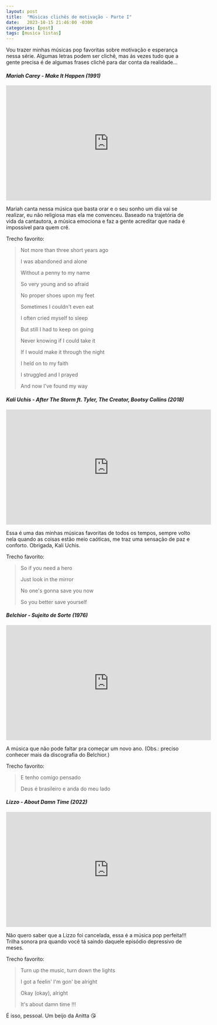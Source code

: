 ```yaml
---
layout: post
title:  "Músicas clichês de motivação - Parte I"
date:   2023-10-15 21:46:00 -0300
categories: [post]
tags: [musica listas]
---
```

Vou trazer minhas músicas pop favoritas sobre motivação e esperança nessa série. Algumas letras podem ser clichê, mas ás vezes tudo que a gente precisa é de algumas frases clichê para dar conta da realidade...

#### *Mariah Carey - Make It Happen (1991)*

<iframe width="560" height="315" src="https://www.youtube.com/embed/-Q6xx0JfMBI?si=5ZA_Lh8OmMHfoWIz" title="YouTube video player" frameborder="0" allow="accelerometer; autoplay; clipboard-write; encrypted-media; gyroscope; picture-in-picture; web-share" allowfullscreen></iframe>

Mariah canta nessa música que basta orar e o seu sonho um dia vai se realizar, eu não religiosa mas ela me convenceu. Baseado na trajetória de vida da cantautora, a música emociona e faz a gente acreditar que nada é impossível para quem crê.

Trecho favorito:

> Not more than three short years ago
> 
> I was abandoned and alone
> 
> Without a penny to my name
> 
> So very young and so afraid
> 
> No proper shoes upon my feet
> 
> Sometimes I couldn't even eat
> 
> I often cried myself to sleep
> 
> But still I had to keep on going
> 
> Never knowing if I could take it
>
> If I would make it through the night
>
> I held on to my faith
>
> I struggled and I prayed
>
> And now I've found my way

#### *Kali Uchis - After The Storm ft. Tyler, The Creator, Bootsy Collins (2018)*

<iframe width="560" height="315" src="https://www.youtube.com/embed/9f5zD7ZSNpQ?si=MekVHSbLn6Y_RWiO" title="YouTube video player" frameborder="0" allow="accelerometer; autoplay; clipboard-write; encrypted-media; gyroscope; picture-in-picture; web-share" allowfullscreen></iframe>

Essa é uma das minhas músicas favoritas de todos os tempos, sempre volto nela quando as coisas estão meio caóticas, me traz uma sensação de paz e conforto. Obrigada, Kali Uchis.

Trecho favorito: 

> So if you need a hero
>
> Just look in the mirror
>
> No one's gonna save you now
>
> So you better save yourself

#### *Belchior - Sujeito de Sorte (1976)*

<iframe width="560" height="315" src="https://www.youtube.com/embed/oy5w9mWrzBg?si=BS4XtpYLg3pPGJSR" title="YouTube video player" frameborder="0" allow="accelerometer; autoplay; clipboard-write; encrypted-media; gyroscope; picture-in-picture; web-share" allowfullscreen></iframe>

A música que não pode faltar pra começar um novo ano. (Obs.: preciso conhecer mais da discografia do Belchior.)

Trecho favorito:

> E tenho comigo pensado
>
> Deus é brasileiro e anda do meu lado

#### *Lizzo - About Damn Time (2022)*

<iframe width="560" height="315" src="https://www.youtube.com/embed/IXXxciRUMzE?si=2bVIcOPslAlkhuni" title="YouTube video player" frameborder="0" allow="accelerometer; autoplay; clipboard-write; encrypted-media; gyroscope; picture-in-picture; web-share" allowfullscreen></iframe>

Não quero saber que a Lizzo foi cancelada, essa é a música pop perfeita!!! Trilha sonora pra quando você tá saindo daquele episódio depressivo de meses.

Trecho favorito:

> Turn up the music, turn down the lights
> 
> I got a feelin' I'm gon' be alright
>
> Okay (okay), alright
>
> It's about damn time !!!

É isso, pessoal. Um beijo da Anitta 😘